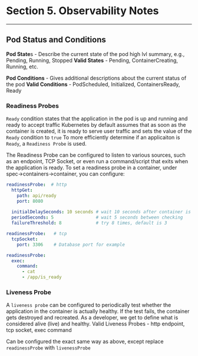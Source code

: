 # Section 5. Observability Notes 

---
## Pod Status and Conditions 
**Pod State**s - Describe the current state of the pod high lvl summary, e.g., Pending, Running, Stopped
**Valid States** - Pending, ContainerCreating, Running, etc.

**Pod Conditions** - Gives additional descriptions about the current status of the pod 
**Valid Conditions** - PodScheduled, Initialized, ContainersReady, Ready

### Readiness Probes 
`Ready` condition states that the application in the pod is up and running and ready to accept traffic
Kubernetes by default assumes that as soon as the container is created, it is ready to serve user traffic and sets the value of the `Ready` condition to `true`
To more efficiently determine if an applicaiton is `Ready`, a `Readiness Probe` is used. 

The Readiness Probe can be configured to listen to various sources, such as an endpoint, TCP Socket, or even run a command/script that exits when the application is ready.
To set a readiness probe in a container, under spec->containers->container, you can configure:

```yaml
readinessProbe:  # http 
  httpGet:
    path: api/ready
    port: 8080
    
  initialDelaySeconds: 10 seconds # wait 10 seconds after container is up before checking 
  periodSeconds: 5                # wait 5 seconds between checking
  failureThreshold: 8             # try 8 times, default is 3 

readinessProbe:   # tcp
  tcpSocket: 
    port: 3306    # Database port for example 

readinessProbe: 
  exec:
    command:
      - cat
      - /app/is_ready
```

### Liveness Probe 
A `liveness probe` can be configured to periodically test whether the application in the container is actually healthy. 
If the test fails, the container gets destroyed and recreated. As a developer, we get to define what is considered alive (live) and healthy.
Valid Liveness Probes - http endpoint, tcp socket, exec command

Can be configured the exact same way as above, except replace `readinessProbe` with `livenessProbe`



